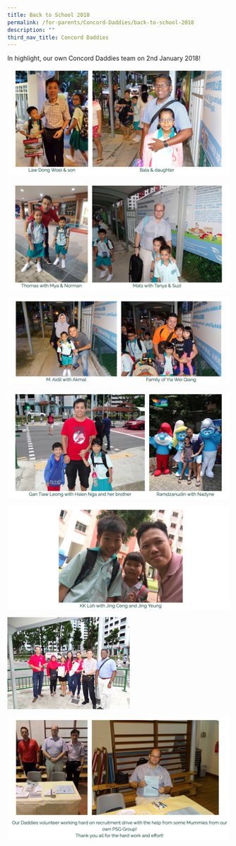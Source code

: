 ```yaml
---
title: Back to School 2018
permalink: /for-parents/Concord-Daddies/back-to-school-2018
description: ""
third_nav_title: Concord Daddies
---
```

In highlight, our own Concord Daddies team on 2nd January 2018!

![](/images/bts1.png)

![](/images/bts2.png)

![](/images/bts3.png)

![](/images/bts4.png)

![](/images/bts5.png)

<img src="/images/bts2018.jpeg" 
     style="width:55%">

![](/images/bts6.png)